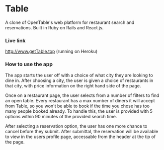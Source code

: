 # Table
A clone of OpenTable's web platform for restaurant search and reservations. Built in Ruby on Rails and React.js.

### Live link

http://www.getTable.top (running on Heroku)

### How to use the app
The app starts the user off with a choice of what city they are looking to dine in. After choosing a city, the user is given a choice of restaurants in that city, with price information on the right hand side of the page.

Once on a restaurant page, the user selects from a number of filters to find an open table. Every restaurant has a max number of diners it will accept from Table, so you won't be able to book if the time you chose has too many people booked already. To handle this, the user is provided with 5 options within 90 minutes of the provided search time.

After selecting a reservation option, the user has one more chance to cancel before they submit. After submittal, the reservation will be available to view in the users profile page, accessable from the header at the tip of the page.
